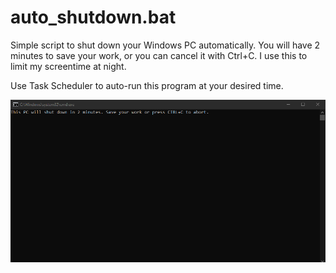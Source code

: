 # auto_shutdown.bat

Simple script to shut down your Windows PC automatically. You will have 2 minutes to save your work, or you can cancel it with Ctrl+C. I use this to limit my screentime at night.

Use Task Scheduler to auto-run this program at your desired time.

![screenshot](scrnsht.png)
